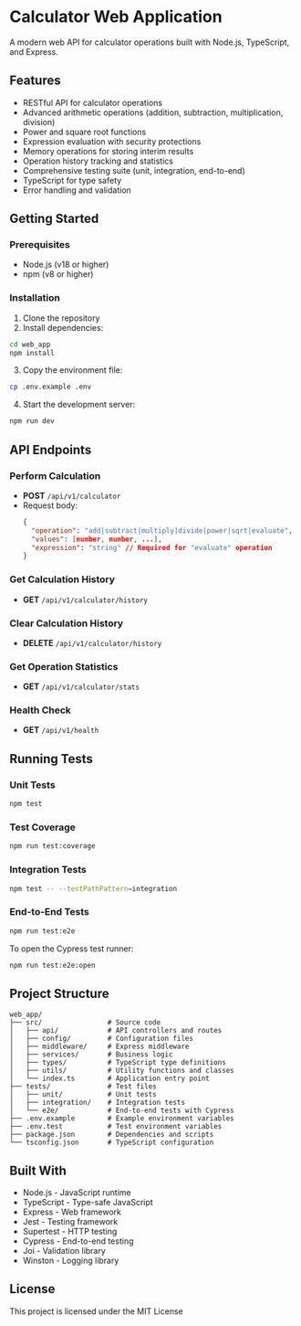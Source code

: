 # Calculator Web Application

A modern web API for calculator operations built with Node.js, TypeScript, and Express.

## Features

- RESTful API for calculator operations
- Advanced arithmetic operations (addition, subtraction, multiplication, division)
- Power and square root functions
- Expression evaluation with security protections
- Memory operations for storing interim results
- Operation history tracking and statistics
- Comprehensive testing suite (unit, integration, end-to-end)
- TypeScript for type safety
- Error handling and validation

## Getting Started

### Prerequisites

- Node.js (v18 or higher)
- npm (v8 or higher)

### Installation

1. Clone the repository
2. Install dependencies:

```bash
cd web_app
npm install
```

3. Copy the environment file:

```bash
cp .env.example .env
```

4. Start the development server:

```bash
npm run dev
```

## API Endpoints

### Perform Calculation
- **POST** `/api/v1/calculator`
- Request body:
  ```json
  {
    "operation": "add|subtract|multiply|divide|power|sqrt|evaluate",
    "values": [number, number, ...],
    "expression": "string" // Required for "evaluate" operation
  }
  ```

### Get Calculation History
- **GET** `/api/v1/calculator/history`

### Clear Calculation History
- **DELETE** `/api/v1/calculator/history`

### Get Operation Statistics
- **GET** `/api/v1/calculator/stats`

### Health Check
- **GET** `/api/v1/health`

## Running Tests

### Unit Tests

```bash
npm test
```

### Test Coverage

```bash
npm run test:coverage
```

### Integration Tests

```bash
npm test -- --testPathPattern=integration
```

### End-to-End Tests

```bash
npm run test:e2e
```

To open the Cypress test runner:

```bash
npm run test:e2e:open
```

## Project Structure

```
web_app/
├── src/                # Source code
│   ├── api/            # API controllers and routes
│   ├── config/         # Configuration files
│   ├── middleware/     # Express middleware
│   ├── services/       # Business logic
│   ├── types/          # TypeScript type definitions
│   ├── utils/          # Utility functions and classes
│   └── index.ts        # Application entry point
├── tests/              # Test files
│   ├── unit/           # Unit tests
│   ├── integration/    # Integration tests
│   └── e2e/            # End-to-end tests with Cypress
├── .env.example        # Example environment variables
├── .env.test           # Test environment variables
├── package.json        # Dependencies and scripts
└── tsconfig.json       # TypeScript configuration
```

## Built With

- Node.js - JavaScript runtime
- TypeScript - Type-safe JavaScript
- Express - Web framework
- Jest - Testing framework
- Supertest - HTTP testing
- Cypress - End-to-end testing
- Joi - Validation library
- Winston - Logging library

## License

This project is licensed under the MIT License